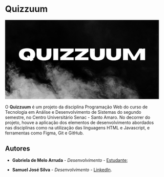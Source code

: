 # Quizzuum

<p align="center">
  <img src="./quizzuumLogo2.png">
</p>

O **Quizzuum** é um projeto da disciplina Programação Web do curso de Tecnologia em Análise e Desenvolvimento de Sistemas do segundo semestre, no Centro Universitário Senac - Santo Amaro. No decorrer do projeto, houve a aplicação dos elementos de desenvolvimento abordados nas disciplinas como na utilização das linguagens HTML e Javascript, e ferramentas como Figma, Git e GitHub.

## Autores

* **Gabriela de Melo Arruda** - *Desenvolvimento* - [Estudante](https://www.linkedin.com/in/gabriela-melo-arruda);

* **Samuel José Silva** - *Desenvolvimento* - [LinkedIn](https://www.linkedin.com/in/samuel-jos%C3%A9-silva-50545b16a/).

